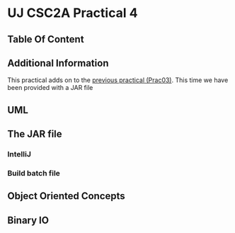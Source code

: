 # UJ CSC2A Practical 4

## Table Of Content

## Additional Information

This practical adds on to the [previous practical (Prac03)](https://github.com/ThaBeanBoy/UJ_CSC2A_P03). This time we 
have been provided with a JAR file

## UML

## The JAR file

### IntelliJ

### Build batch file

## Object Oriented Concepts

## Binary IO
